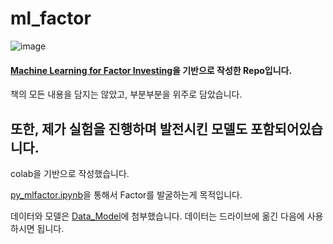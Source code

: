 # ml_factor
![image](https://github.com/donghui-0126/ml_factor/assets/97544804/f0089e08-310a-4dc8-a26d-e075ff2a3c22)

#### [Machine Learning for Factor Investing](https://www.mlfactor.com/index.html)을 기반으로 작성한 Repo입니다. 

책의 모든 내용을 담지는 않았고, 부분부분을 위주로 담았습니다.

또한, 제가 실험을 진행하며 발전시킨 모델도 포함되어있습니다. 
-------

colab을 기반으로 작성했습니다. 

[py_mlfactor.ipynb](https://github.com/donghui-0126/ml_factor/blob/main/py_mlfactor.ipynb)을 통해서 Factor를 발굴하는게 목적입니다. 

데이터와 모델은 [Data_Model](https://github.com/donghui-0126/ml_factor/tree/main/Data_Model)에 첨부했습니다. 데이터는 드라이브에 옮긴 다음에 사용하시면 됩니다. 
